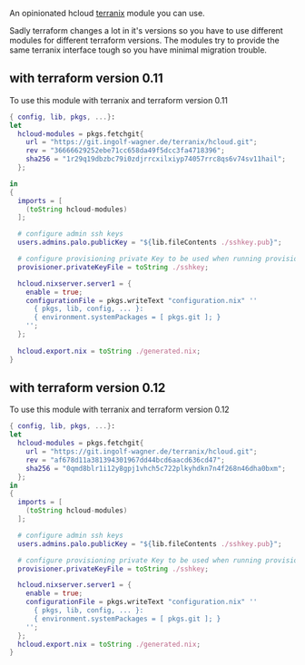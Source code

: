
An opinionated hcloud
[terranix](https://terranix.org/)
module you can use.


Sadly terraform changes a lot in it's versions
so you have to use different modules for different
terraform versions.
The modules try to provide the same terranix interface tough
so you have minimal migration trouble.

## with terraform version 0.11

To use this module with terranix and terraform version 0.11

```nix
{ config, lib, pkgs, ...}:
let
  hcloud-modules = pkgs.fetchgit{
    url = "https://git.ingolf-wagner.de/terranix/hcloud.git";
    rev = "36666629252ebe71cc658da49f5dcc3fa4718396";
    sha256 = "1r29q19dbzbc79i0zdjrrcxilxiyp74057rrc8qs6v74sv11hail";
  };

in
{
  imports = [
    (toString hcloud-modules)
  ];

  # configure admin ssh keys
  users.admins.palo.publicKey = "${lib.fileContents ./sshkey.pub}";

  # configure provisioning private Key to be used when running provisioning on the machines
  provisioner.privateKeyFile = toString ./sshkey;

  hcloud.nixserver.server1 = {
    enable = true;
    configurationFile = pkgs.writeText "configuration.nix" ''
      { pkgs, lib, config, ... }:
      { environment.systemPackages = [ pkgs.git ]; }
    '';
  };
  
  hcloud.export.nix = toString ./generated.nix;
}
```

## with terraform version 0.12

To use this module with terranix and terraform version 0.12

```nix
{ config, lib, pkgs, ...}:
let
  hcloud-modules = pkgs.fetchgit{
    url = "https://git.ingolf-wagner.de/terranix/hcloud.git";
    rev = "af678d11a381394301967dd44bcd6aacd636cd47";
    sha256 = "0qmd8blr1i12y8gpj1vhch5c722plkyhdkn7n4f268n46dha0bxm";
  }; 
in
{
  imports = [
    (toString hcloud-modules)
  ];

  # configure admin ssh keys
  users.admins.palo.publicKey = "${lib.fileContents ./sshkey.pub}";

  # configure provisioning private Key to be used when running provisioning on the machines
  provisioner.privateKeyFile = toString ./sshkey;

  hcloud.nixserver.server1 = {
    enable = true;
    configurationFile = pkgs.writeText "configuration.nix" ''
      { pkgs, lib, config, ... }:
      { environment.systemPackages = [ pkgs.git ]; }
    '';
  };
  hcloud.export.nix = toString ./generated.nix;
}
```
